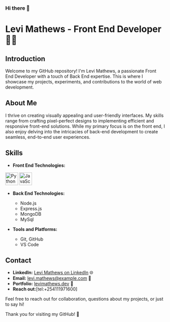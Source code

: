 ### Hi there 👋
# Levi Mathews - Front End Developer 👨‍💻

## Introduction
Welcome to my GitHub repository! I'm Levi Mathews, a passionate Front End Developer with a touch of Back End expertise. This is where I showcase my projects, experiments, and contributions to the world of web development.

## About Me
I thrive on creating visually appealing and user-friendly interfaces. My skills range from crafting pixel-perfect designs to implementing efficient and responsive front-end solutions. While my primary focus is on the front end, I also enjoy delving into the intricacies of back-end development to create seamless, end-to-end user experiences.

## Skills
- **Front End Technologies:**
<img src="https://cdn.jsdelivr.net/npm/simple-icons@3.13.0/icons/python.svg" alt="Python" width="40" height="40"/>
<img src="https://cdn.jsdelivr.net/npm/simple-icons@3.13.0/icons/javascript.svg" alt="JavaScript" width="40" height="40"/>



    
  
- **Back End Technologies:**
  - Node.js
  - Express.js
  - MongoDB
  - MySql

- **Tools and Platforms:**
  - Git, GitHub
  - VS Code


## Contact
- **LinkedIn:** [Levi Mathews on LinkedIn](https://bit.ly/3WB0gsX) 🌐
- **Email:** [levi.mathews@example.com](mailto:kmathewslevi@gmail.com) 📧
- **Portfolio:** [levimathews.dev](https://www.levimathews.dev/) 💼
- **Reach out:**[tel:+254111971600]

Feel free to reach out for collaboration, questions about my projects, or just to say hi!

Thank you for visiting my GitHub! 🚀
